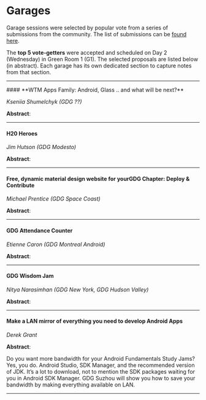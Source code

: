 # Garages

Garage sessions were selected by popular vote from a series of submissions from the community. The list of submissions can be [found here](call4paperz.com/events/gdg-summit-2015-gdg-garage-projects).

The **top 5 vote-getters** were accepted and scheduled on Day 2 (Wednesday) in Green Room 1 (G1). The selected proposals are listed below (in abstract). Each garage has its own dedicated section to capture notes from that section.

<hr>
#### **WTM Apps Family: Android, Glass .. and what will be next?**

*Kseniia Shumelchyk (GDG ??)*

**Abstract**:

<hr>

#### **H20 Heroes**

*Jim Hutson (GDG Modesto)*

**Abstract**:

<hr>

#### **Free, dynamic material design website for yourGDG Chapter: Deploy & Contribute**
*Michael Prentice (GDG Space Coast)*

**Abstract**:

<hr>

#### **GDG Attendance Counter**
*Etienne Caron (GDG Montreal Android)*

**Abstract**:

<hr>

#### **GDG Wisdom Jam**
*Nitya Narasimhan (GDG New York, GDG Hudson Valley)*

**Abstract**:

<hr>

#### **Make a LAN mirror of everything you need to develop Android Apps**
*Derek Grant*

**Abstract**:

Do you want more bandwidth for your Android Fundamentals Study Jams? Yes, you do. Android Studio, SDK Manager, and the recommended version of JDK. It’s a lot to download, not to mention the SDK packages waiting for you in Android SDK Manager. GDG Suzhou will show you how to save your bandwidth by making everything available on LAN.

<hr>
